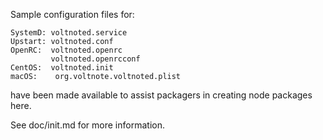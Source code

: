 Sample configuration files for:
```
SystemD: voltnoted.service
Upstart: voltnoted.conf
OpenRC:  voltnoted.openrc
         voltnoted.openrcconf
CentOS:  voltnoted.init
macOS:    org.voltnote.voltnoted.plist
```
have been made available to assist packagers in creating node packages here.

See doc/init.md for more information.
